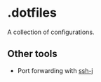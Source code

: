 # .dotfiles

A collection of configurations.

## Other tools

- Port forwarding with [ssh-j](https://ssh-j.com)
